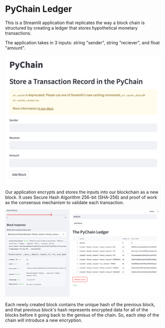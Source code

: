 # PyChain Ledger
This is a Streamlit application that replicates the way a block chain is structured by creating a ledger that stores hypothetical monetary transactions.

The application takes in 3 inputs: string "sender", string "reciever", and float "amount".

![alt text](Images/Inputs.png)

Our application encrypts and stores the inputs into our blockchain as a new block. It uses Secure Hash Algorithm 256-bit (SHA-256) and proof of work as the consensus mechanism to validate each transaction.

![alt text](Images/ledger_test.png)

Each newly created block contains the unique hash of the previous block, and that previous block's hash represents encrypted data for all of the blocks before it going back to the genisus of the chain. So, each step of the chain will introduce a new encryption.